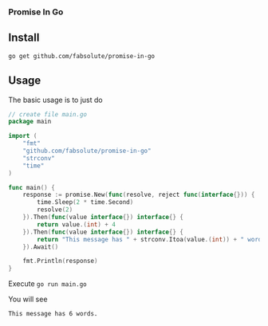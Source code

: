 ### Promise In Go

## Install
`go get github.com/fabsolute/promise-in-go`

## Usage 

The basic usage is to just do 

```go
// create file main.go
package main

import (
	"fmt"
	"github.com/fabsolute/promise-in-go"
	"strconv"
	"time"
)

func main() {
	response := promise.New(func(resolve, reject func(interface{})) {
		time.Sleep(2 * time.Second)
		resolve(2)
	}).Then(func(value interface{}) interface{} {
		return value.(int) + 4
	}).Then(func(value interface{}) interface{} {
		return "This message has " + strconv.Itoa(value.(int)) + " words."
	}).Await()

	fmt.Println(response)
}
```
Execute
```go run main.go```

You will see

```
This message has 6 words.
```
